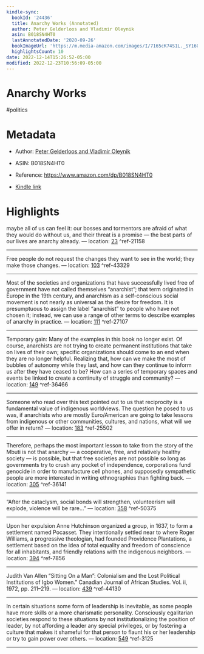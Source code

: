 ```yaml
---
kindle-sync:
  bookId: '24436'
  title: Anarchy Works (Annotated)
  author: Peter Gelderloos and Vladimir Oleynik
  asin: B018SN4HT0
  lastAnnotatedDate: '2020-09-26'
  bookImageUrl: 'https://m.media-amazon.com/images/I/7165cK74S1L._SY160.jpg'
  highlightsCount: 10
date: 2022-12-14T15:26:52-05:00
modified: 2022-12-23T10:56:09-05:00
---
```

# Anarchy Works

#politics 

# Metadata

* Author: [Peter Gelderloos and Vladimir Oleynik](https://www.amazon.comundefined)

* ASIN: B018SN4HT0

* Reference: <https://www.amazon.com/dp/B018SN4HT0>

* [Kindle link](kindle://book?action=open&asin=B018SN4HT0)

# Highlights

maybe all of us can feel it: our bosses and tormentors are afraid of what they would do without us, and their threat is a promise — the best parts of our lives are anarchy already. — location: [23](kindle://book?action=open&asin=B018SN4HT0&location=23) ^ref-21158

---

Free people do not request the changes they want to see in the world; they make those changes. — location: [103](kindle://book?action=open&asin=B018SN4HT0&location=103) ^ref-43329

---

Most of the societies and organizations that have successfully lived free of government have not called themselves “anarchist”; that term originated in Europe in the 19th century, and anarchism as a self-conscious social movement is not nearly as universal as the desire for freedom. It is presumptuous to assign the label “anarchist” to people who have not chosen it; instead, we can use a range of other terms to describe examples of anarchy in practice. — location: [111](kindle://book?action=open&asin=B018SN4HT0&location=111) ^ref-27107

---

Temporary gain: Many of the examples in this book no longer exist. Of course, anarchists are not trying to create permanent institutions that take on lives of their own; specific organizations should come to an end when they are no longer helpful. Realizing that, how can we make the most of bubbles of autonomy while they last, and how can they continue to inform us after they have ceased to be? How can a series of temporary spaces and events be linked to create a continuity of struggle and community? — location: [149](kindle://book?action=open&asin=B018SN4HT0&location=149) ^ref-36466

---

Someone who read over this text pointed out to us that reciprocity is a fundamental value of indigenous worldviews. The question he posed to us was, if anarchists who are mostly Euro/American are going to take lessons from indigenous or other communities, cultures, and nations, what will we offer in return? — location: [183](kindle://book?action=open&asin=B018SN4HT0&location=183) ^ref-25502

---

Therefore, perhaps the most important lesson to take from the story of the Mbuti is not that anarchy — a cooperative, free, and relatively healthy society — is possible, but that free societies are not possible so long as governments try to crush any pocket of independence, corporations fund genocide in order to manufacture cell phones, and supposedly sympathetic people are more interested in writing ethnographies than fighting back. — location: [305](kindle://book?action=open&asin=B018SN4HT0&location=305) ^ref-36141

---

“After the cataclysm, social bonds will strengthen, volunteerism will explode, violence will be rare…” — location: [358](kindle://book?action=open&asin=B018SN4HT0&location=358) ^ref-50375

---

Upon her expulsion Anne Hutchinson organized a group, in 1637, to form a settlement named Pocasset. They intentionally settled near to where Roger Williams, a progressive theologian, had founded Providence Plantations, a settlement based on the idea of total equality and freedom of conscience for all inhabitants, and friendly relations with the indigenous neighbors. — location: [394](kindle://book?action=open&asin=B018SN4HT0&location=394) ^ref-7856

---

Judith Van Allen “Sitting On a Man”: Colonialism and the Lost Political Institutions of Igbo Women.” Canadian Journal of African Studies. Vol. ii, 1972, pp. 211–219. — location: [439](kindle://book?action=open&asin=B018SN4HT0&location=439) ^ref-44130

---

In certain situations some form of leadership is inevitable, as some people have more skills or a more charismatic personality. Consciously egalitarian societies respond to these situations by not institutionalizing the position of leader, by not affording a leader any special privileges, or by fostering a culture that makes it shameful for that person to flaunt his or her leadership or try to gain power over others. — location: [549](kindle://book?action=open&asin=B018SN4HT0&location=549) ^ref-3125

---
